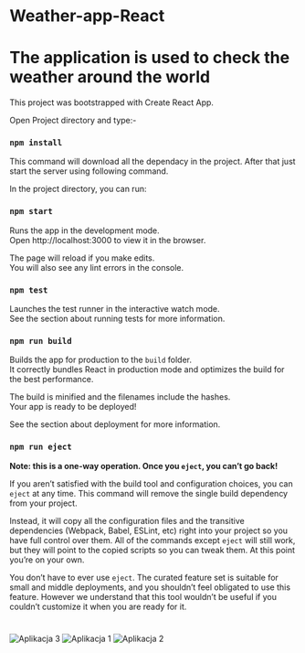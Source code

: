 # Weather-app-React

# The application is used to check the weather around the world

This project was bootstrapped with Create React App.

Open Project directory and type:-
### `npm install`

This command will download all the dependacy in the project. After that just start the server using following command.

In the project directory, you can run:

### `npm start`

Runs the app in the development mode.<br>
Open http://localhost:3000 to view it in the browser.

The page will reload if you make edits.<br>
You will also see any lint errors in the console.

### `npm test`

Launches the test runner in the interactive watch mode.<br>
See the section about running tests for more information.

### `npm run build`

Builds the app for production to the `build` folder.<br>
It correctly bundles React in production mode and optimizes the build for the best performance.

The build is minified and the filenames include the hashes.<br>
Your app is ready to be deployed!

See the section about deployment for more information.

### `npm run eject`

**Note: this is a one-way operation. Once you `eject`, you can’t go back!**

If you aren’t satisfied with the build tool and configuration choices, you can `eject` at any time. This command will remove the single build dependency from your project.

Instead, it will copy all the configuration files and the transitive dependencies (Webpack, Babel, ESLint, etc) right into your project so you have full control over them. All of the commands except `eject` will still work, but they will point to the copied scripts so you can tweak them. At this point you’re on your own.

You don’t have to ever use `eject`. The curated feature set is suitable for small and middle deployments, and you shouldn’t feel obligated to use this feature. However we understand that this tool wouldn’t be useful if you couldn’t customize it when you are ready for it.

#
![Aplikacja 3](https://user-images.githubusercontent.com/77391158/119423075-bdfd2400-bd02-11eb-866a-b47dfb921426.png)
![Aplikacja 1](https://user-images.githubusercontent.com/77391158/119423133-e2f19700-bd02-11eb-9477-6ecf4a788e57.png)
![Aplikacja 2](https://user-images.githubusercontent.com/77391158/119423136-e4bb5a80-bd02-11eb-8949-9fbc079b3ce6.png)


